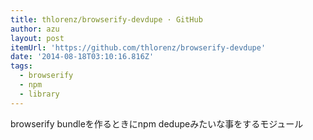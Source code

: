 ```yaml
---
title: thlorenz/browserify-devdupe · GitHub
author: azu
layout: post
itemUrl: 'https://github.com/thlorenz/browserify-devdupe'
date: '2014-08-18T03:10:16.816Z'
tags:
  - browserify
  - npm
  - library
---
```

browserify bundleを作るときにnpm dedupeみたいな事をするモジュール
